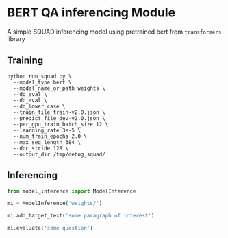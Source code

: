 # BERT QA inferencing Module 
A simple SQUAD inferencing model using pretrained bert from `transformers` library

## Training
```
python run_squad.py \
  --model_type bert \
  --model_name_or_path weights \
  --do_eval \
  --do_eval \
  --do_lower_case \
  --train_file train-v2.0.json \
  --predict_file dev-v2.0.json \
  --per_gpu_train_batch_size 12 \
  --learning_rate 3e-5 \
  --num_train_epochs 2.0 \
  --max_seq_length 384 \
  --doc_stride 128 \
  --output_dir /tmp/debug_squad/
```

## Inferencing
```python
from model_inference import ModelInference

mi = ModelInference('weights/')

mi.add_target_text('some paragraph of interest')

mi.evaluate('some question')
```